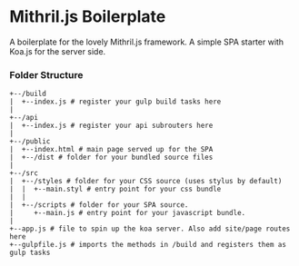 # Mithril.js Boilerplate

A boilerplate for the lovely Mithril.js framework. A simple SPA starter with Koa.js for the server side.


### Folder Structure
```
+--/build
|  +--index.js # register your gulp build tasks here
|
+--/api
|  +--index.js # register your api subrouters here
|
+--/public
|  +--index.html # main page served up for the SPA
|  +--/dist # folder for your bundled source files
|
+--/src
|  +--/styles # folder for your CSS source (uses stylus by default)
|  |  +--main.styl # entry point for your css bundle
|  |
|  +--/scripts # folder for your SPA source. 
|     +--main.js # entry point for your javascript bundle.
|
+--app.js # file to spin up the koa server. Also add site/page routes here
+--gulpfile.js # imports the methods in /build and registers them as gulp tasks

```
